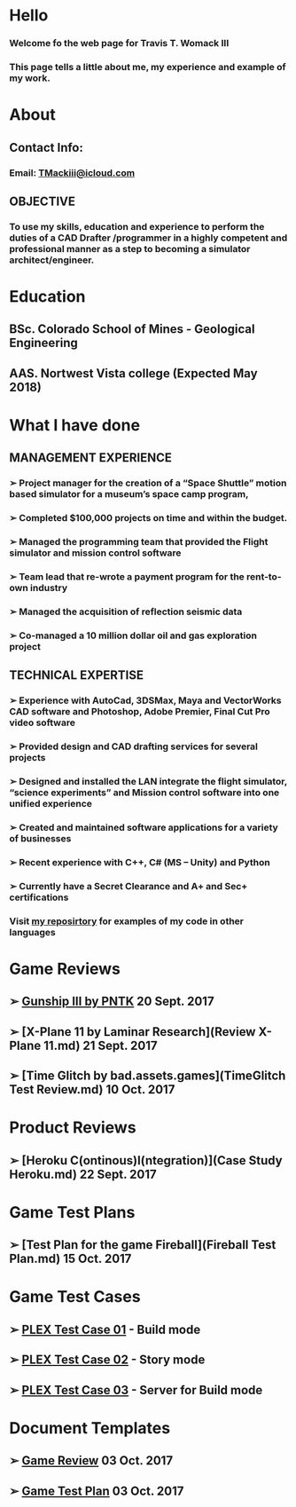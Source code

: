 # Hello
### Welcome fo the web page for Travis T. Womack III
### This page tells a little about me, my experience and example of my work.
# About
## Contact Info:
### Email: TMackiii@icloud.com
## OBJECTIVE
### To use my skills, education and experience to perform the duties of a CAD Drafter /programmer in a highly competent and professional manner as a step to becoming a simulator architect/engineer.
# Education
## BSc. Colorado School of Mines - Geological Engineering
## AAS. Nortwest Vista college (Expected May 2018)
# What I have done
## MANAGEMENT EXPERIENCE
### ➢	Project manager for the creation of a “Space Shuttle” motion based simulator for a museum’s space camp program, 
### ➢	Completed $100,000 projects on time and within the budget.
### ➢	Managed the programming team that provided the Flight simulator and mission control software
### ➢	Team lead that re-wrote a payment program for the rent-to-own industry
### ➢	Managed the acquisition of reflection seismic data
### ➢	Co-managed a 10 million dollar oil and gas exploration project
## TECHNICAL EXPERTISE
### ➢	Experience with AutoCad, 3DSMax, Maya and VectorWorks CAD software and Photoshop, Adobe Premier, Final Cut Pro video software
### ➢	Provided design and CAD drafting services for several projects
### ➢	Designed and installed the LAN integrate the flight simulator, “science experiments”  and Mission control software into one unified experience 
### ➢	Created and maintained software applications for a variety of businesses
### ➢	Recent experience with C++, C# (MS – Unity) and Python
### ➢	Currently have a Secret Clearance and A+ and Sec+ certifications
### Visit [my reposirtory](Portfolio.md) for examples of my code in other languages
# Game Reviews
## ➢ [Gunship III by PNTK](CritiqueGunshipIII.md) 20 Sept. 2017
## ➢ [X-Plane 11 by Laminar Research](Review X-Plane 11.md) 21 Sept. 2017
## ➢ [Time Glitch by bad.assets.games](TimeGlitch Test Review.md) 10 Oct. 2017
# Product Reviews
## ➢ [Heroku C(ontinous)I(ntegration)](Case Study Heroku.md) 22 Sept. 2017
# Game Test Plans
## ➢ [Test Plan for the game Fireball](Fireball Test Plan.md) 15 Oct. 2017
# Game Test Cases
## ➢ [PLEX Test Case 01](PLEX_Test_Case_01.md) - Build mode
## ➢ [PLEX Test Case 02](PLEX_Test_Case_02.md) - Story mode
## ➢ [PLEX Test Case 03](PLEX_Test_Case_03.md) - Server for Build mode
# Document Templates
## ➢ [Game Review](Game_Critique_Template.md) 03 Oct. 2017
## ➢ [Game Test Plan](Game_Test_Plan_Template.md) 03 Oct. 2017

